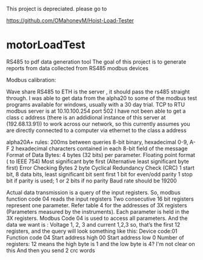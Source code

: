This project is depreciated. please go to 

https://github.com/OMahoneyM/Hoist-Load-Tester



# motorLoadTest
RS485 to pdf data generation tool
The goal of this project is to generate reports from data collected from RS485 modbus devices


Modbus calibration:

Wave share RS485 to ETH is the server , it should pass the rs485 straight through. I was able to get data from the alpha20 to some of the modbus test programs available for windows, usually with a 30 day trial. 
TCP to RTU modbus server is at 10.10.100.254 port 502 I have not been able to get a class c address (there is an addidional instance of this server at (192.68.13.91)) to work across our network, so this currently assumes you are directly connected to a computer via ethernet to the class a address
 

alpha20A+ rules:
200ms between queries
8-bit binary, hexadecimal 0-9, A-F 2 hexadecimal characters contained in each 8-bit field of the message 
Format of Data Bytes:  4 bytes (32 bits) per parameter. Floating point format ( to IEEE 754) Most significant byte first (Alternative least significant byte first) 
 Error Checking Bytes 2 byte Cyclical Redundancy Check (CRC) 
1 start bit, 8 data bits, least significant bit sent first 1 bit for even/odd parity 1 stop bit if parity is used; 1 or 2 bits if no parity
Baud rate should be 19200

Actual data transmission is a query of the input registers. So, modbus function code 04 reads the input registers
Two consecutive 16 bit registers represent one parameter. Refer table 4 for the addresses of 3X registers (Parameters measured by the instruments). Each parameter is held in the 3X registers. Modbus Code 04 is used to access all parameters.
And the data we want is :
Voltage 1, 2, 3 and current 1,2,3 so, that’s the first 12 registers, and the query will look something like this:
Device code:01
Function code 04
Start address high 00
Start address low 0
Number of registers: 12 means the high byte is 1 and the low byte is 4? I'm not clear on this
And then you send 2 crc words
